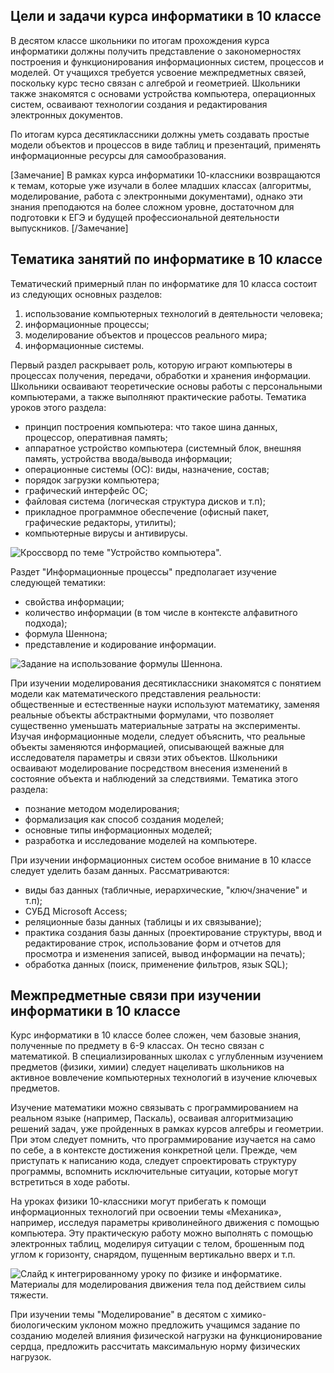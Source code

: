 ## Цели и задачи курса информатики в 10 классе

В десятом классе школьники по итогам прохождения курса информатики должны получить представление о закономерностях построения и функционирования информационных систем, процессов и моделей. От учащихся требуется усвоение межпредметных связей, поскольку курс тесно связан с алгеброй и геометрией. Школьники также знакомятся с основами устройства компьютера, операционных систем, осваивают технологии создания и редактирования электронных документов.

По итогам курса десятиклассники должны уметь создавать простые модели объектов и процессов в виде таблиц и презентаций, применять информационные ресурсы для самообразования.

[Замечание]
В рамках курса информатики 10-классники возвращаются к темам, которые уже изучали в более младших классах (алгоритмы, моделирование, работа с электронными документами), однако эти знания преподаются на более сложном уровне, достаточном для подготовки к ЕГЭ и будущей профессиональной деятельности выпускников.
[/Замечание]

## Тематика занятий по информатике в 10 классе

Тематический примерный план по информатике для 10 класса состоит из следующих основных разделов:

1. использование компьютерных технологий в деятельности человека;
1. информационные процессы;
1. моделирование объектов и процессов реального мира;
1. информационные системы.

Первый раздел раскрывает роль, которую играют компьютеры в процессах получения, передачи, обработки и хранения информации. Школьники осваивают теоретические основы работы с персональными компьютерами, а также выполняют практические работы. Тематика уроков этого раздела:

* принцип построения компьютера: что такое шина данных, процессор, оперативная память;
* аппаратное устройство компьютера (системный блок, внешняя память, устройства ввода/вывода информации;
* операционные системы (ОС):  виды, назначение, состав;
* порядок загрузки компьютера;
* графический интерфейс ОС;
* файловая система (логическая структура дисков и т.п);
* прикладное программное обеспечение (офисный пакет, графические редакторы, утилиты);
* компьютерные вирусы и антивирусы.

![Кроссворд по теме "Устройство компьютера".](https://a24.biz/assets/files/handbook/images/06/b2/06b235bce56d933780a34fb4d5fb5d1a)


Раздет "Информационные процессы" предполагает изучение следующей тематики:

* свойства информации;
* количество информации (в том числе в контексте алфавитного подхода);
* формула Шеннона;
* представление и кодирование информации.

![Задание на использование формулы Шеннона.](https://a24.biz/assets/files/handbook/images/22/91/22917246dc4587af88d432c418a751ae)


При изучении моделирования десятиклассники знакомятся с  понятием модели как математического представления реальности: общественные и естественные науки используют математику, заменяя реальные объекты абстрактными формулами, что позволяет существенно уменьшать материальные затраты на эксперименты. Изучая информационные модели, следует объяснить, что  реальные объекты заменяются  информацией, описывающей важные для исследователя параметры и связи этих объектов. Школьники осваивают моделирование посредством внесения изменений в состояние объекта и наблюдений за следствиями. Тематика этого раздела:

* познание методом моделирования;
* формализация как способ создания моделей;
* основные типы информационных моделей;
* разработка и исследование моделей на компьютере.

При изучении информационных систем особое внимание в 10 классе следует уделить базам данных. Рассматриваются:

* виды баз данных (табличные, иерархические, "ключ/значение" и т.п);
* СУБД Microsoft Access;
* реляционные базы данных (таблицы и их связывание);
* практика создания базы данных (проектирование структуры, ввод и редактирование строк, использование форм и отчетов для просмотра и изменения записей, вывод информации на печать);
* обработка данных (поиск, применение фильтров, язык SQL);

## Межпредметные связи при изучении информатики в 10 классе

Курс информатики в 10 классе более сложен, чем базовые знания, полученные по предмету в 6-9 классах. Он тесно связан с математикой. В специализированных школах с углубленным изучением предметов (физики, химии) следует нацеливать школьников на активное вовлечение компьютерных технологий в изучение ключевых предметов.

Изучение математики можно связывать с программированием на реальном языке (например, Паскаль), осваивая алгоритмизацию решений  задач, уже пройденных в рамках курсов алгебры и геометрии. При этом следует помнить, что программирование изучается на само по себе, а в контексте достижения конкретной цели. Прежде, чем приступать к написанию кода, следует спроектировать структуру программы, вспомнить исключительные ситуации, которые могут встретиться в ходе работы.

На уроках физики 10-классники могут прибегать к помощи информационных технологий при освоении темы «Механика», например, исследуя параметры  криволинейного  движения с помощью компьютера. Эту практическую работу можно выполнять с помощью электронных таблиц, моделируя ситуации с телом, брошенным под углом к горизонту, снарядом, пущенным вертикально вверх и т.п.

![Слайд к интегрированному уроку по физике и информатике. Материалы для моделирования движения тела под действием силы тяжести.](https://a24.biz/assets/files/handbook/images/3d/e4/3de49244659bc595e44f4de8d2967a54)

При изучении темы "Моделирование"  в десятом с химико-биологическим уклоном можно предложить учащимся задание по созданию моделей влияния физической  нагрузки  на функционирование сердца, предложить рассчитать максимальную норму физических  нагрузок.
